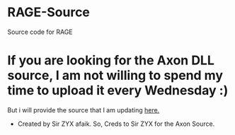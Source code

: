 # RAGE-Source
Source code for RAGE

# If you are looking for the Axon DLL source, I am not willing to spend my time to upload it every Wednesday :)
But i will provide the source that I am updating [here.](https://cdn.discordapp.com/attachments/756139656051163156/776467018278764594/AutoAxon.rar)

* Created by Sir ZYX afaik. So, Creds to Sir ZYX for the Axon Source.

